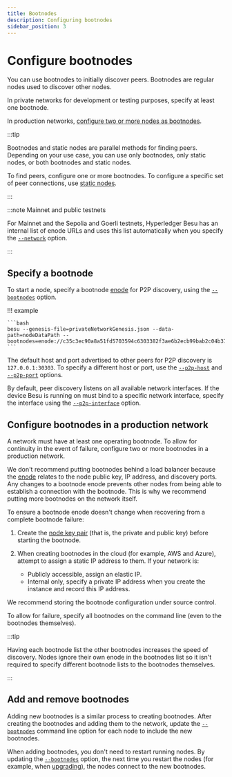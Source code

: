 ```yaml
---
title: Bootnodes
description: Configuring bootnodes
sidebar_position: 3
---
```


# Configure bootnodes

You can use bootnodes to initially discover peers. Bootnodes are regular nodes used to discover other nodes.

In private networks for development or testing purposes, specify at least one bootnode.

In production networks, [configure two or more nodes as bootnodes](#configure-bootnodes-in-a-production-network).

:::tip

Bootnodes and static nodes are parallel methods for finding peers. Depending on your use case, you can use only bootnodes, only static nodes, or both bootnodes and static nodes.

To find peers, configure one or more bootnodes. To configure a specific set of peer connections, use [static nodes](../../../public-networks/how-to/connect/static-nodes.md).

:::

:::note Mainnet and public testnets

For Mainnet and the Sepolia and Goerli testnets, Hyperledger Besu has an internal list of enode URLs and uses this list automatically when you specify the [`--network`](../../../public-networks/reference/cli/options.md#network) option.

:::

## Specify a bootnode

To start a node, specify a bootnode [enode](../../../public-networks/concepts/node-keys.md) for P2P discovery, using the [`--bootnodes`](../../../public-networks/reference/cli/options.md#bootnodes) option.

!!! example

    ```bash
    besu --genesis-file=privateNetworkGenesis.json --data-path=nodeDataPath --bootnodes=enode://c35c3ec90a8a51fd5703594c6303382f3ae6b2ecb99bab2c04b3794f2bc3fc2631dabb0c08af795787a6c004d8f532230ae6e9925cbbefb0b28b79295d615f@127.0.0.1:30303
    ```

The default host and port advertised to other peers for P2P discovery is `127.0.0.1:30303`. To specify a different host or port, use the [`--p2p-host`](../../../public-networks/reference/cli/options.md#p2p-host) and [`--p2p-port`](../../../public-networks/reference/cli/options.md#p2p-port) options.

By default, peer discovery listens on all available network interfaces. If the device Besu is running on must bind to a specific network interface, specify the interface using the [`--p2p-interface`](../../../public-networks/reference/cli/options.md#p2p-interface) option.

## Configure bootnodes in a production network

A network must have at least one operating bootnode. To allow for continuity in the event of failure, configure two or more bootnodes in a production network.

We don't recommend putting bootnodes behind a load balancer because the [enode](../../../public-networks/concepts/node-keys.md#enode-url) relates to the node public key, IP address, and discovery ports. Any changes to a bootnode enode prevents other nodes from being able to establish a connection with the bootnode. This is why we recommend putting more bootnodes on the network itself.

To ensure a bootnode enode doesn't change when recovering from a complete bootnode failure:

1. Create the [node key pair](../../../public-networks/concepts/node-keys.md) (that is, the private and public key) before starting the bootnode.
1. When creating bootnodes in the cloud (for example, AWS and Azure), attempt to assign a static IP address to them. If your network is:

   - Publicly accessible, assign an elastic IP.
   - Internal only, specify a private IP address when you create the instance and record this IP address.

We recommend storing the bootnode configuration under source control.

To allow for failure, specify all bootnodes on the command line (even to the bootnodes themselves).

:::tip

Having each bootnode list the other bootnodes increases the speed of discovery. Nodes ignore their own enode in the bootnodes list so it isn't required to specify different bootnode lists to the bootnodes themselves.

:::

## Add and remove bootnodes

Adding new bootnodes is a similar process to creating bootnodes. After creating the bootnodes and adding them to the network, update the [`--bootnodes`](../../../public-networks/reference/cli/options.md#bootnodes) command line option for each node to include the new bootnodes.

When adding bootnodes, you don't need to restart running nodes. By updating the [`--bootnodes`](../../../public-networks/reference/cli/options.md#bootnodes) option, the next time you restart the nodes (for example, when [upgrading](../../../public-networks/how-to/upgrade-node.md)), the nodes connect to the new bootnodes.
